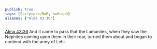 ```yaml
---
publish: true
tags: [Scripture/BoM, noGraph]
aliases: ["Alma 43:36"]
---
```

[Alma 43:36](https://churchofjesuschrist.org/study/scriptures/bofm/alma/43?lang=eng&id=p36#p36) And it came to pass that the Lamanites, when they saw the Nephites coming upon them in their rear, turned them about and began to contend with the army of Lehi.
